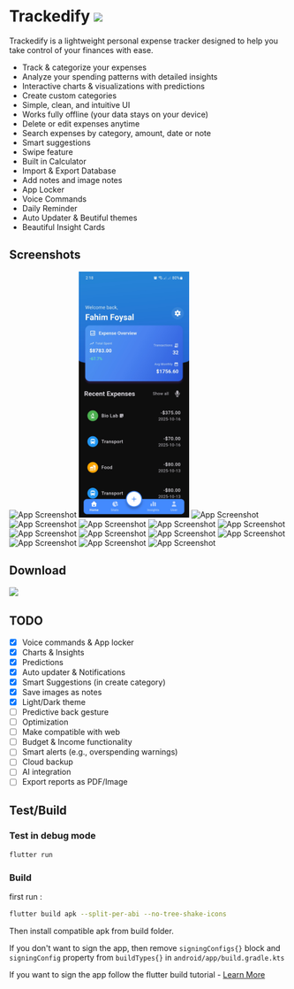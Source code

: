 # Trackedify <a href="https://fahim-foysal-097.github.io/trackedify-website/"><img src="https://img.shields.io/badge/App-Download-blue?style=for-the-badge"></a>

Trackedify is a lightweight personal expense tracker designed to help you take control of your finances with ease.

- Track & categorize your expenses
- Analyze your spending patterns with detailed insights
- Interactive charts & visualizations with predictions
- Create custom categories
- Simple, clean, and intuitive UI
- Works fully offline (your data stays on your device)
- Delete or edit expenses anytime
- Search expenses by category, amount, date or note
- Smart suggestions
- Swipe feature
- Built in Calculator
- Import & Export Database
- Add notes and image notes
- App Locker
- Voice Commands
- Daily Reminder
- Auto Updater & Beutiful themes
- Beautiful Insight Cards

## Screenshots

<p float="center">
    <img src="readme_assets/ss_home.jpg" alt="App Screenshot" width="200"/>
    <img src="readme_assets/ss_home_dark.jpg" alt="App Screenshot" width="200"/>
    <img src="readme_assets/ss_add.jpg" alt="App Screenshot" width="200"/>
    <img src="readme_assets/ss_insights.jpg" alt="App Screenshot" width="200"/>
    <img src="readme_assets/ss_pie.jpg" alt="App Screenshot" width="200"/>
    <img src="readme_assets/ss_monthly.jpg" alt="App Screenshot" width="200"/>
    <img src="readme_assets/ss_7.jpg" alt="App Screenshot" width="200"/>
    <img src="readme_assets/ss_user.jpg" alt="App Screenshot" width="200"/>
    <img src="readme_assets/ss_export.jpg" alt="App Screenshot" width="200"/>
    <img src="readme_assets/ss_new.jpg" alt="App Screenshot" width="200"/>
    <img src="readme_assets/ss_settings.jpg" alt="App Screenshot" width="200"/>
    <img src="readme_assets/ss_all.jpg" alt="App Screenshot" width="200"/>
    <img src="readme_assets/ss_calculator.jpg" alt="App Screenshot" width="200"/>
    <img src="readme_assets/ss_lock.jpg" alt="App Screenshot" width="200"/>
</p>

## Download

<a href="https://fahim-foysal-097.github.io/trackedify-website/"><img src="https://img.shields.io/badge/Go to Website-Download-blue?style=for-the-badge"></a>

## TODO

- [x] Voice commands & App locker
- [x] Charts & Insights
- [x] Predictions
- [x] Auto updater & Notifications
- [x] Smart Suggestions (in create category)
- [x] Save images as notes
- [x] Light/Dark theme
- [ ] Predictive back gesture
- [ ] Optimization
- [ ] Make compatible with web
- [ ] Budget & Income functionality
- [ ] Smart alerts (e.g., overspending warnings)
- [ ] Cloud backup
- [ ] AI integration
- [ ] Export reports as PDF/Image

## Test/Build

### Test in debug mode

```bash
flutter run
```

### Build

first run :

```bash
flutter build apk --split-per-abi --no-tree-shake-icons
```

Then install compatible apk from build folder.

If you don't want to sign the app, then remove `signingConfigs{}` block and `signingConfig` property from `buildTypes{}` in `android/app/build.gradle.kts`

If you want to sign the app follow the flutter build tutorial -
[Learn More ](https://docs.flutter.dev/deployment/android)
